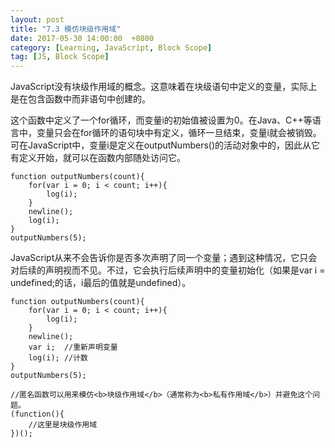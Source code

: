 ```yaml
---
layout: post
title: "7.3 模仿块级作用域"
date: 2017-05-30 14:00:00  +0800
category: [Learning, JavaScript, Block Scope]
tag: [JS, Block Scope]
---
```


JavaScript没有块级作用域的概念。这意味着在块级语句中定义的变量，实际上是在包含函数中而非语句中创建的。

这个函数中定义了一个for循环，而变量i的初始值被设置为0。在Java、C++等语言中，变量只会在for循环的语句块中有定义，循环一旦结束，变量i就会被销毁。可在JavaScript中，变量i是定义在outputNumbers()的活动对象中的，因此从它有定义开始，就可以在函数内部随处访问它。

```
function outputNumbers(count){
	for(var i = 0; i < count; i++){
		log(i);
	}
	newline();
	log(i);
}
outputNumbers(5);
```

JavaScript从来不会告诉你是否多次声明了同一个变量；遇到这种情况，它只会对后续的声明视而不见。不过，它会执行后续声明中的变量初始化（如果是var i = undefined;的话，i最后的值就是undefined）。

```
function outputNumbers(count){
	for(var i = 0; i < count; i++){
		log(i);
	}
	newline();
	var i;	//重新声明变量
	log(i);	//计数
}
outputNumbers(5);

//匿名函数可以用来模仿<b>块级作用域</b>（通常称为<b>私有作用域</b>）并避免这个问题。
(function(){
	//这里是块级作用域
})();
```